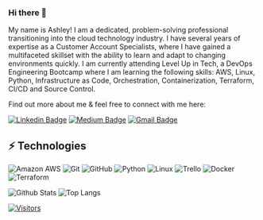 ### Hi there 👋

My name is Ashley! I am a dedicated, problem-solving professional transitioning into the cloud technology industry. I have several years of expertise as a Customer Account Specialists, where I have gained a multifaceted skillset with the ability to learn and adapt to changing environments quickly. I am currently attending Level Up in Tech, a DevOps Engineering Bootcamp where I am learning the following skills: AWS, Linux, Python, Infrastructure as Code, Orchestration, Containerization, Terraform, CI/CD and Source Control. 

Find out more about me & feel free to connect with me here:

<!-- Replace the fields below with the information requested. Remember to remove the encapsulating <> characters. For spaces in names, use %20 (e.g. Broadus%20Palmer) -->

[![Linkedin Badge](https://img.shields.io/badge/-Ashley%20Myrick%20Ellis-blue?style=flat-square&logo=Linkedin&logoColor=white&link=https://www.linkedin.com/in/ashley-myrick-ellis/)](https://www.linkedin.com/in/ashley-myrick-ellis/)
[![Medium Badge](https://img.shields.io/badge/Ashley%20MyrickEllis-12100E?style=flat-square&logo=medium&logoColor=white&link=https://medium.com/@ashleymyrickellis/)](https://medium.com/@ashleymyrickellis/)
[![Gmail Badge](https://img.shields.io/badge/-ashleymonet17@gmail.com-c14438?style=flat-square&logo=Gmail&logoColor=white&link=mailto:ashleymonet17@gmail.com)](mailto:ashleymonet17@gmail.com)

## ⚡ Technologies

<!-- Check out the Badges folder for more badges -->

![Amazon AWS](https://img.shields.io/badge/Amazon%20AWS-232F3E?style=flat-square&logo=amazon-aws)
![Git](https://img.shields.io/badge/-Git-black?style=flat-square&logo=git)
![GitHub](https://img.shields.io/badge/-GitHub-181717?style=flat-square&logo=github)
![Python](https://img.shields.io/badge/-Python-black?style=flat-square&logo=Python)
![Linux](https://img.shields.io/badge/Linux-FCC624?style=flat-square&logo=linux&logoColor=black)
![Trello](https://img.shields.io/badge/Trello-%23026AA7.svg?style=flat-square&logo=Trello&logoColor=white)
![Docker](https://img.shields.io/badge/docker-%230db7ed.svg?style=for-the-badge&logo=docker&logoColor=white)
![Terraform](https://img.shields.io/badge/terraform-%235835CC.svg?style=for-the-badge&logo=terraform&logoColor=white)

<!-- Replace the fields below with the information requested. Remember to remove the encapsulating <> characters. -->

![Github Stats](https://github-readme-stats.vercel.app/api?username=AshleyMyrickEllis)
![Top Langs](https://github-readme-stats.vercel.app/api/top-langs/?username=AshleyMyrickEllis)


[![Visitors](https://api.visitorbadge.io/api/visitors?path=LevelUpInTech%2FLevelUpInTech&label=VISITORS&countColor=%23263759)](https://visitorbadge.io/status?path=LevelUpInTech%2FLevelUpInTech)
